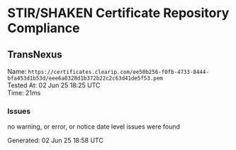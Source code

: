 # STIR/SHAKEN Certificate Repository Compliance

## TransNexus

Name: `https://certificates.clearip.com/ee50b256-f0fb-4733-8444-bfa453d1b53d/eee6a0328d1b372b22c2c63d41de5f53.pem`\
Tested At: 02 Jun 25 18:25 UTC\
Time: 21ms

### Issues

no warning, or error, or notice date level issues were found

Generated: 02 Jun 25 18:58 UTC